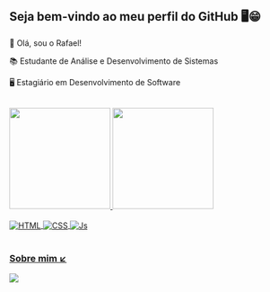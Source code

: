 ## Seja bem-vindo ao meu perfil do GitHub 🖥️😁

👨 Olá, sou o Rafael!

📚 Estudante de Análise e Desenvolvimento de Sistemas

🖥️ Estagiário em Desenvolvimento de Software

<br>

 <div>
   <a href="https://github.com/rafaelbarcarol">
   <img height="180em" src="https://github-readme-stats.vercel.app/api?username=rafaelbarcarol&&rank_icon=github&show_icons=true&theme=dracula&include_all_commits=true&count_private=true"/>
   <img height="180em" src="https://github-readme-stats.vercel.app/api/top-langs/?username=rafaelbarcarol&layout=compact&langs_count=6&theme=dracula"/>

<div><br>
  <img align="center" alt="HTML" src="https://img.shields.io/badge/HTML5-E34F26?style=for-the-badge&logo=html5&logoColor=white">
  <img align="center" alt="CSS" src="https://img.shields.io/badge/CSS3-1572B6?style=for-the-badge&logo=css3&logoColor=white">
  <img align="center" alt="Js" src="https://img.shields.io/badge/JavaScript-323330?style=for-the-badge&logo=javascript&logoColor=F7DF1E">
 </div>
 
 <br>
 
  ### Sobre mim ↙️
 
<div> 
  <a href="https://br.linkedin.com/in/rafael-barcarol" target="_blank"><img src="https://img.shields.io/badge/-LinkedIn-%230077B5?style=for-the-badge&logo=linkedin&logoColor=white" target="_blank"></a> 
</div>
